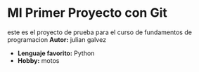 # MI Primer Proyecto con Git 
este es el proyecto de prueba para el curso de fundamentos de programacion
**Autor:** julian galvez 
- **Lenguaje favorito:** Python
- **Hobby:** motos 

